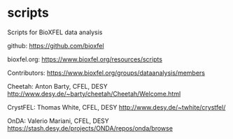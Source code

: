 # scripts
Scripts for BioXFEL data analysis

github: 
https://github.com/bioxfel

bioxfel.org: 
https://www.bioxfel.org/resources/scripts

Contributors:
https://www.bioxfel.org/groups/dataanalysis/members

Cheetah: Anton Barty, CFEL, DESY
http://www.desy.de/~barty/cheetah/Cheetah/Welcome.html

CrystFEL: Thomas White, CFEL, DESY
http://www.desy.de/~twhite/crystfel/

OnDA: Valerio Mariani, CFEL, DESY
https://stash.desy.de/projects/ONDA/repos/onda/browse

